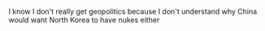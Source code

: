 I know I don't really get geopolitics because I don't understand why China would want North Korea to have nukes either

